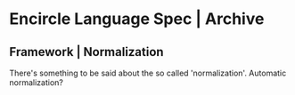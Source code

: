 ﻿Encircle Language Spec | Archive
================================

Framework | Normalization
-------------------------

There's something to be said about the so called 'normalization'. Automatic normalization?

